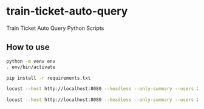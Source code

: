 # train-ticket-auto-query

Train Ticket Auto Query Python Scripts

## How to use

```bash
python -m venv env
. env/bin/activate

pip install -r requirements.txt

locust --host http://localhost:8080 --headless --only-summary --users 2 -f main.py

locust --host http://localhost:8080 --headless --only-summary --users 2 -f main-admin.py
```
